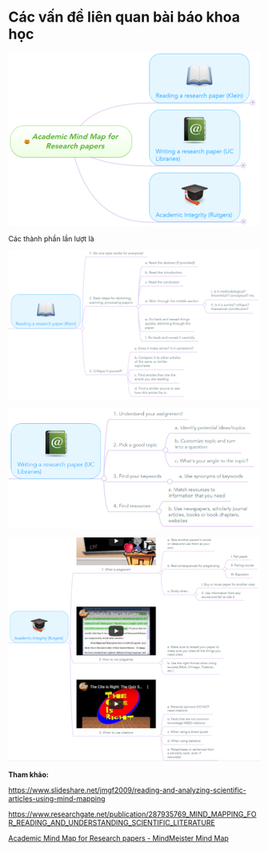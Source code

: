 # Các vấn đề liên quan bài báo khoa học

![image-20210327163351035](https://github.com/hautb15/CS2205.CH1501/blob/main/QT/Images/image-20210327163351035.png)


Các thành phần lần lượt là

![image-20210327204404520](https://github.com/hautb15/CS2205.CH1501/blob/main/QT/Images/image-20210327204404520.png)

![image-20210327204415497](https://github.com/hautb15/CS2205.CH1501/blob/main/QT/Images/image-20210327204415497.png)

![image-20210327204431663](https://github.com/hautb15/CS2205.CH1501/blob/main/QT/Images/image-20210327204431663.png)



**Tham khảo:**

https://www.slideshare.net/jmgf2009/reading-and-analyzing-scientific-articles-using-mind-mapping

https://www.researchgate.net/publication/287935769_MIND_MAPPING_FOR_READING_AND_UNDERSTANDING_SCIENTIFIC_LITERATURE

[Academic Mind Map for Research papers - MindMeister Mind Map](https://www.mindmeister.com/1837236257#)


